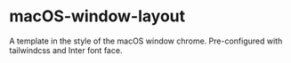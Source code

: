 # macOS-window-layout

A template in the style of the macOS window chrome. Pre-configured with tailwindcss and Inter font face.
